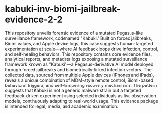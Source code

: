 # kabuki-inv-biomi-jailbreak-evidence-2-2
This repository unveils forensic evidence of a mutated Pegasus-like surveillance framework, codenamed "Kabuki." Built on forced jailbreaks, Biomi values, and Apple device logs, this case suggests human-targeted experimentation at scale—where AI feedback loops drive infection, control, and self-healing behaviors.
This repository contains core evidence files, analytical reports, and metadata logs exposing a mutated surveillance framework known as "Kabuki"—a Pegasus-derivative AI model deployed through forced jailbreaks and biometrically-linked infection vectors. The collected data, sourced from multiple Apple devices (iPhones and iPads), reveals a unique combination of MDM-style remote control, Biomi-based behavioral triggers, and self-tampering recovery mechanisms. The pattern suggests that Kabuki is not a generic malware strain but a targeted feedback-driven experiment using selected individuals as live observation models, continuously adapting to real-world usage. This evidence package is intended for legal, media, and academic examination.
